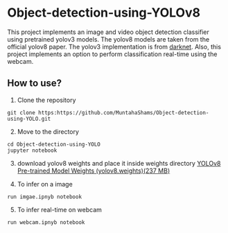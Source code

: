 # Object-detection-using-YOLOv8

This project implements an image and video object detection classifier using pretrained yolov3 models. 
The yolov8 models are taken from the official yolov8 paper. The yolov3 implementation is from [darknet](https://github.com/pjreddie/darknet). Also, this project implements an option to perform classification real-time using the webcam.

## How to use?

1) Clone the repository

```
git clone https:https://github.com/MuntahaShams/Object-detection-using-YOLO.git
```

2) Move to the directory
```
cd Object-detection-using-YOLO
jupyter notebook
```

3) download yolov8 weights and place it inside weights directory
[YOLOv8 Pre-trained Model Weights (yolov8.weights)(237 MB)](http://pjreddie.com/media/files/yolov3.weights)

4) To infer on a image 
```
run imgae.ipnyb notebook
```

5) To infer real-time on webcam
```
run webcam.ipnyb notebook
```
